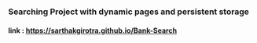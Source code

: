 ### Searching Project with dynamic pages and persistent storage

#### link : https://sarthakgirotra.github.io/Bank-Search